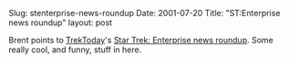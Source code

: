 Slug: stenterprise-news-roundup
Date: 2001-07-20
Title: "ST:Enterprise news roundup"
layout: post

Brent points to <a href="http://www.trektoday.com/">TrekToday</a>&#39;s <a href="http://www.trektoday.com/news/190701_05.shtml">Star Trek: Enterprise news roundup</a>. Some really cool, and funny, stuff in here.
